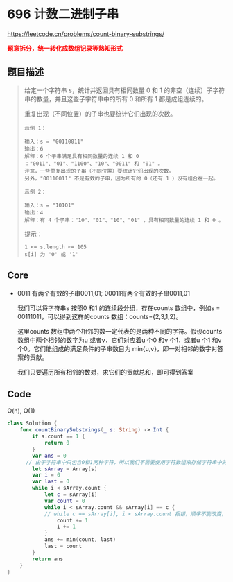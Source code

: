 # 696 计数二进制子串

https://leetcode.cn/problems/count-binary-substrings/

**<font color=red>题意拆分，统一转化成数组记录等熟知形式</font>**

## 题目描述

> 给定一个字符串 s，统计并返回具有相同数量 0 和 1 的非空（连续）子字符串的数量，并且这些子字符串中的所有 0 和所有 1 都是成组连续的。
>
> 重复出现（不同位置）的子串也要统计它们出现的次数。
>
> ```
> 示例 1：
> 
> 输入：s = "00110011"
> 输出：6
> 解释：6 个子串满足具有相同数量的连续 1 和 0 ："0011"、"01"、"1100"、"10"、"0011" 和 "01" 。
> 注意，一些重复出现的子串（不同位置）要统计它们出现的次数。
> 另外，"00110011" 不是有效的子串，因为所有的 0（还有 1 ）没有组合在一起。
> ```
>
> ```
> 示例 2：
> 
> 输入：s = "10101"
> 输出：4
> 解释：有 4 个子串："10"、"01"、"10"、"01" ，具有相同数量的连续 1 和 0 。
> ```
>
>
> 提示：
>
> ```
> 1 <= s.length <= 105
> s[i] 为 '0' 或 '1'
> ```



## Core

- 0011 有两个有效的子串0011,01; 00011有两个有效的子串0011,01

  我们可以将字符串s 按照0 和1 的连续段分组，存在counts 数组中，例如s = 00111011，可以得到这样的counts 数组：counts={2,3,1,2}。

  这里counts 数组中两个相邻的数一定代表的是两种不同的字符。假设counts 数组中两个相邻的数字为u 或者v，它们对应着u 个0 和v 个1，或者u 个1 和v 个0。它们能组成的满足条件的子串数目为 min{u,v}，即一对相邻的数字对答案的贡献。

  我们只要遍历所有相邻的数对，求它们的贡献总和，即可得到答案




## Code

O(n), O(1)

```swift
class Solution {
    func countBinarySubstrings(_ s: String) -> Int {
        if s.count == 1 {
            return 0
        }
        var ans = 0
      // 由于字符串中只包含0和1两种字符，所以我们不需要使用字符数组来存储字符串中的字符。相反，我们可以直接通过遍历字符串中的每个字符来进行计算，因为每个字符都是0或1，我们可以通过比较当前字符与前一个字符来判断是否在两个相邻的字符之间形成了一组二进制子串。这种方法不需要额外的存储空间，可以在常量空间内完成计算，因此具有较好的空间复杂度。
        let sArray = Array(s)
        var i = 0
        var last = 0
        while i < sArray.count {
            let c = sArray[i]
            var count = 0
            while i < sArray.count && sArray[i] == c {
            // while c == sArray[i], i < sArray.count 报错，顺序不能改变，要先判断i < sArray.count，即现判断数组是否越界
                count += 1
                i += 1
            }
            ans += min(count, last)
            last = count
        }
        return ans
    }
}
```





